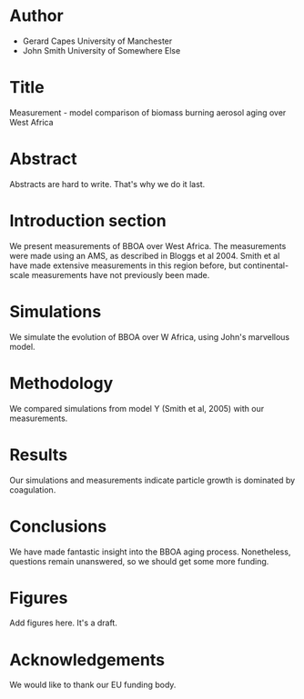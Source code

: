 # Author
- Gerard Capes University of Manchester
- John Smith   University of Somewhere Else

# Title
Measurement - model comparison of biomass burning aerosol aging over West Africa

# Abstract
Abstracts are hard to write. That's why we do it last.

# Introduction section
We present measurements of BBOA over West Africa.
The measurements were made using an AMS, as described in Bloggs et al 2004.
Smith et al have made extensive measurements in this region before,
but continental-scale measurements have not previously been made.

# Simulations
We simulate the evolution of BBOA over W Africa, using John's marvellous model.

# Methodology
We compared simulations from model Y (Smith et al, 2005) with our measurements.

# Results
Our simulations and measurements indicate particle growth is dominated by coagulation.

# Conclusions
We have made fantastic insight into the BBOA aging process.
Nonetheless, questions remain unanswered, so we should get some more funding.

# Figures
Add figures here. It's a draft.

# Acknowledgements
We would like to thank our EU funding body.
